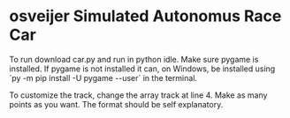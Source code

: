 # osveijer Simulated Autonomus Race Car

To run download car.py and run in python idle. Make sure pygame is installed. If pygame is not installed it can, on Windows, be installed using ´py -m pip install -U pygame --user´ in the terminal.

To customize the track, change the array track at line 4. Make as many points as you want. The format should be self explanatory.